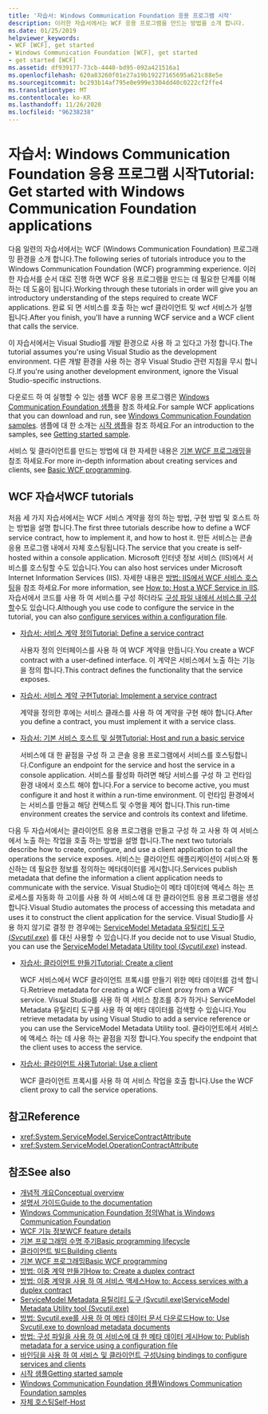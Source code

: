 ```yaml
---
title: '자습서: Windows Communication Foundation 응용 프로그램 시작'
description: 이러한 자습서에서는 WCF 응용 프로그램을 만드는 방법을 소개 합니다.
ms.date: 01/25/2019
helpviewer_keywords:
- WCF [WCF], get started
- Windows Communication Foundation [WCF], get started
- get started [WCF]
ms.assetid: df939177-73cb-4440-bd95-092a421516a1
ms.openlocfilehash: 620a83260f01e27a19b19227165695a621c88e5e
ms.sourcegitcommit: bc293b14af795e0e999e3304dd40c0222cf2ffe4
ms.translationtype: MT
ms.contentlocale: ko-KR
ms.lasthandoff: 11/26/2020
ms.locfileid: "96238238"
---
```

# <a name="tutorial-get-started-with-windows-communication-foundation-applications"></a><span data-ttu-id="5692d-103">자습서: Windows Communication Foundation 응용 프로그램 시작</span><span class="sxs-lookup"><span data-stu-id="5692d-103">Tutorial: Get started with Windows Communication Foundation applications</span></span>

<span data-ttu-id="5692d-104">다음 일련의 자습서에서는 WCF (Windows Communication Foundation) 프로그래밍 환경을 소개 합니다.</span><span class="sxs-lookup"><span data-stu-id="5692d-104">The following series of tutorials introduce you to the Windows Communication Foundation (WCF) programming experience.</span></span> <span data-ttu-id="5692d-105">이러한 자습서를 순서 대로 진행 하면 WCF 응용 프로그램을 만드는 데 필요한 단계를 이해 하는 데 도움이 됩니다.</span><span class="sxs-lookup"><span data-stu-id="5692d-105">Working through these tutorials in order will give you an introductory understanding of the steps required to create WCF applications.</span></span> <span data-ttu-id="5692d-106">완료 되 면 서비스를 호출 하는 wcf 클라이언트 및 wcf 서비스가 실행 됩니다.</span><span class="sxs-lookup"><span data-stu-id="5692d-106">After you finish, you'll have a running WCF service and a WCF client that calls the service.</span></span>

<span data-ttu-id="5692d-107">이 자습서에서는 Visual Studio를 개발 환경으로 사용 하 고 있다고 가정 합니다.</span><span class="sxs-lookup"><span data-stu-id="5692d-107">The tutorial assumes you're using Visual Studio as the development environment.</span></span> <span data-ttu-id="5692d-108">다른 개발 환경을 사용 하는 경우 Visual Studio 관련 지침을 무시 합니다.</span><span class="sxs-lookup"><span data-stu-id="5692d-108">If you're using another development environment, ignore the Visual Studio-specific instructions.</span></span>

<span data-ttu-id="5692d-109">다운로드 하 여 실행할 수 있는 샘플 WCF 응용 프로그램은 [Windows Communication Foundation 샘플](samples/index.md)을 참조 하세요.</span><span class="sxs-lookup"><span data-stu-id="5692d-109">For sample WCF applications that you can download and run, see [Windows Communication Foundation samples](samples/index.md).</span></span> <span data-ttu-id="5692d-110">샘플에 대 한 소개는 [시작 샘플](samples/getting-started-sample.md)을 참조 하세요.</span><span class="sxs-lookup"><span data-stu-id="5692d-110">For an introduction to the samples, see [Getting started sample](samples/getting-started-sample.md).</span></span>

<span data-ttu-id="5692d-111">서비스 및 클라이언트를 만드는 방법에 대 한 자세한 내용은 [기본 WCF 프로그래밍](basic-wcf-programming.md)을 참조 하세요.</span><span class="sxs-lookup"><span data-stu-id="5692d-111">For more in-depth information about creating services and clients, see [Basic WCF programming](basic-wcf-programming.md).</span></span>

## <a name="wcf-tutorials"></a><span data-ttu-id="5692d-112">WCF 자습서</span><span class="sxs-lookup"><span data-stu-id="5692d-112">WCF tutorials</span></span>

<span data-ttu-id="5692d-113">처음 세 가지 자습서에서는 WCF 서비스 계약을 정의 하는 방법, 구현 방법 및 호스트 하는 방법을 설명 합니다.</span><span class="sxs-lookup"><span data-stu-id="5692d-113">The first three tutorials describe how to define a WCF service contract, how to implement it, and how to host it.</span></span> <span data-ttu-id="5692d-114">만든 서비스는 콘솔 응용 프로그램 내에서 자체 호스팅됩니다.</span><span class="sxs-lookup"><span data-stu-id="5692d-114">The service that you create is self-hosted within a console application.</span></span> <span data-ttu-id="5692d-115">Microsoft 인터넷 정보 서비스 (IIS)에서 서비스를 호스팅할 수도 있습니다.</span><span class="sxs-lookup"><span data-stu-id="5692d-115">You can also host services under Microsoft Internet Information Services (IIS).</span></span> <span data-ttu-id="5692d-116">자세한 내용은 [방법: IIS에서 WCF 서비스 호스팅](feature-details/how-to-host-a-wcf-service-in-iis.md)을 참조 하세요.</span><span class="sxs-lookup"><span data-stu-id="5692d-116">For more information, see [How to: Host a WCF Service in IIS](feature-details/how-to-host-a-wcf-service-in-iis.md).</span></span> <span data-ttu-id="5692d-117">자습서에서 코드를 사용 하 여 서비스를 구성 하더라도 [구성 파일 내에서 서비스를 구성할](configuring-services-using-configuration-files.md)수도 있습니다.</span><span class="sxs-lookup"><span data-stu-id="5692d-117">Although you use code to configure the service in the tutorial, you can also [configure services within a configuration file](configuring-services-using-configuration-files.md).</span></span>

- [<span data-ttu-id="5692d-118">자습서: 서비스 계약 정의</span><span class="sxs-lookup"><span data-stu-id="5692d-118">Tutorial: Define a service contract</span></span>](how-to-define-a-wcf-service-contract.md)

    <span data-ttu-id="5692d-119">사용자 정의 인터페이스를 사용 하 여 WCF 계약을 만듭니다.</span><span class="sxs-lookup"><span data-stu-id="5692d-119">You create a WCF contract with a user-defined interface.</span></span> <span data-ttu-id="5692d-120">이 계약은 서비스에서 노출 하는 기능을 정의 합니다.</span><span class="sxs-lookup"><span data-stu-id="5692d-120">This contract defines the functionality that the service exposes.</span></span>

- [<span data-ttu-id="5692d-121">자습서: 서비스 계약 구현</span><span class="sxs-lookup"><span data-stu-id="5692d-121">Tutorial: Implement a service contract</span></span>](how-to-implement-a-wcf-contract.md)

    <span data-ttu-id="5692d-122">계약을 정의한 후에는 서비스 클래스를 사용 하 여 계약을 구현 해야 합니다.</span><span class="sxs-lookup"><span data-stu-id="5692d-122">After you define a contract, you must implement it with a service class.</span></span>

- [<span data-ttu-id="5692d-123">자습서: 기본 서비스 호스트 및 실행</span><span class="sxs-lookup"><span data-stu-id="5692d-123">Tutorial: Host and run a basic service</span></span>](how-to-host-and-run-a-basic-wcf-service.md)

    <span data-ttu-id="5692d-124">서비스에 대 한 끝점을 구성 하 고 콘솔 응용 프로그램에서 서비스를 호스팅합니다.</span><span class="sxs-lookup"><span data-stu-id="5692d-124">Configure an endpoint for the service and host the service in a console application.</span></span> <span data-ttu-id="5692d-125">서비스를 활성화 하려면 해당 서비스를 구성 하 고 런타임 환경 내에서 호스트 해야 합니다.</span><span class="sxs-lookup"><span data-stu-id="5692d-125">For a service to become active, you must configure it and host it within a run-time environment.</span></span> <span data-ttu-id="5692d-126">이 런타임 환경에서는 서비스를 만들고 해당 컨텍스트 및 수명을 제어 합니다.</span><span class="sxs-lookup"><span data-stu-id="5692d-126">This run-time environment creates the service and controls its context and lifetime.</span></span>

<span data-ttu-id="5692d-127">다음 두 자습서에서는 클라이언트 응용 프로그램을 만들고 구성 하 고 사용 하 여 서비스에서 노출 하는 작업을 호출 하는 방법을 설명 합니다.</span><span class="sxs-lookup"><span data-stu-id="5692d-127">The next two tutorials describe how to create, configure, and use a client application to call the operations the service exposes.</span></span> <span data-ttu-id="5692d-128">서비스는 클라이언트 애플리케이션이 서비스와 통신하는 데 필요한 정보를 정의하는 메타데이터를 게시합니다.</span><span class="sxs-lookup"><span data-stu-id="5692d-128">Services publish metadata that define the information a client application needs to communicate with the service.</span></span> <span data-ttu-id="5692d-129">Visual Studio는이 메타 데이터에 액세스 하는 프로세스를 자동화 하 고이를 사용 하 여 서비스에 대 한 클라이언트 응용 프로그램을 생성 합니다.</span><span class="sxs-lookup"><span data-stu-id="5692d-129">Visual Studio automates the process of accessing this metadata and uses it to construct the client application for the service.</span></span> <span data-ttu-id="5692d-130">Visual Studio를 사용 하지 않기로 결정 한 경우에는 [ServiceModel Metadata 유틸리티 도구 (*Svcutil.exe*)](servicemodel-metadata-utility-tool-svcutil-exe.md) 를 대신 사용할 수 있습니다.</span><span class="sxs-lookup"><span data-stu-id="5692d-130">If you decide not to use Visual Studio, you can use the [ServiceModel Metadata Utility tool (*Svcutil.exe*)](servicemodel-metadata-utility-tool-svcutil-exe.md) instead.</span></span>

- [<span data-ttu-id="5692d-131">자습서: 클라이언트 만들기</span><span class="sxs-lookup"><span data-stu-id="5692d-131">Tutorial: Create a client</span></span>](how-to-create-a-wcf-client.md)

    <span data-ttu-id="5692d-132">WCF 서비스에서 WCF 클라이언트 프록시를 만들기 위한 메타 데이터를 검색 합니다.</span><span class="sxs-lookup"><span data-stu-id="5692d-132">Retrieve metadata for creating a WCF client proxy from a WCF service.</span></span> <span data-ttu-id="5692d-133">Visual Studio를 사용 하 여 서비스 참조를 추가 하거나 ServiceModel Metadata 유틸리티 도구를 사용 하 여 메타 데이터를 검색할 수 있습니다.</span><span class="sxs-lookup"><span data-stu-id="5692d-133">You retrieve metadata by using Visual Studio to add a service reference or you can use the ServiceModel Metadata Utility tool.</span></span> <span data-ttu-id="5692d-134">클라이언트에서 서비스에 액세스 하는 데 사용 하는 끝점을 지정 합니다.</span><span class="sxs-lookup"><span data-stu-id="5692d-134">You specify the endpoint that the client uses to access the service.</span></span>

- [<span data-ttu-id="5692d-135">자습서: 클라이언트 사용</span><span class="sxs-lookup"><span data-stu-id="5692d-135">Tutorial: Use a client</span></span>](how-to-use-a-wcf-client.md)

    <span data-ttu-id="5692d-136">WCF 클라이언트 프록시를 사용 하 여 서비스 작업을 호출 합니다.</span><span class="sxs-lookup"><span data-stu-id="5692d-136">Use the WCF client proxy to call the service operations.</span></span>

## <a name="reference"></a><span data-ttu-id="5692d-137">참고</span><span class="sxs-lookup"><span data-stu-id="5692d-137">Reference</span></span>

- <xref:System.ServiceModel.ServiceContractAttribute>
- <xref:System.ServiceModel.OperationContractAttribute>

## <a name="see-also"></a><span data-ttu-id="5692d-138">참조</span><span class="sxs-lookup"><span data-stu-id="5692d-138">See also</span></span>

- [<span data-ttu-id="5692d-139">개념적 개요</span><span class="sxs-lookup"><span data-stu-id="5692d-139">Conceptual overview</span></span>](conceptual-overview.md)
- [<span data-ttu-id="5692d-140">설명서 가이드</span><span class="sxs-lookup"><span data-stu-id="5692d-140">Guide to the documentation</span></span>](guide-to-the-documentation.md)
- [<span data-ttu-id="5692d-141">Windows Communication Foundation 정의</span><span class="sxs-lookup"><span data-stu-id="5692d-141">What is Windows Communication Foundation</span></span>](whats-wcf.md)
- [<span data-ttu-id="5692d-142">WCF 기능 정보</span><span class="sxs-lookup"><span data-stu-id="5692d-142">WCF feature details</span></span>](feature-details/index.md)
- [<span data-ttu-id="5692d-143">기본 프로그래밍 수명 주기</span><span class="sxs-lookup"><span data-stu-id="5692d-143">Basic programming lifecycle</span></span>](basic-programming-lifecycle.md)
- [<span data-ttu-id="5692d-144">클라이언트 빌드</span><span class="sxs-lookup"><span data-stu-id="5692d-144">Building clients</span></span>](building-clients.md)
- [<span data-ttu-id="5692d-145">기본 WCF 프로그래밍</span><span class="sxs-lookup"><span data-stu-id="5692d-145">Basic WCF programming</span></span>](basic-wcf-programming.md)
- [<span data-ttu-id="5692d-146">방법: 이중 계약 만들기</span><span class="sxs-lookup"><span data-stu-id="5692d-146">How to: Create a duplex contract</span></span>](feature-details/how-to-create-a-duplex-contract.md)
- [<span data-ttu-id="5692d-147">방법: 이중 계약을 사용 하 여 서비스 액세스</span><span class="sxs-lookup"><span data-stu-id="5692d-147">How to: Access services with a duplex contract</span></span>](feature-details/how-to-access-services-with-a-duplex-contract.md)
- [<span data-ttu-id="5692d-148">ServiceModel Metadata 유틸리티 도구 (Svcutil.exe)</span><span class="sxs-lookup"><span data-stu-id="5692d-148">ServiceModel Metadata Utility tool (Svcutil.exe)</span></span>](servicemodel-metadata-utility-tool-svcutil-exe.md)
- [<span data-ttu-id="5692d-149">방법: Svcutil.exe를 사용 하 여 메타 데이터 문서 다운로드</span><span class="sxs-lookup"><span data-stu-id="5692d-149">How to: Use Svcutil.exe to download metadata documents</span></span>](feature-details/how-to-use-svcutil-exe-to-download-metadata-documents.md)
- [<span data-ttu-id="5692d-150">방법: 구성 파일을 사용 하 여 서비스에 대 한 메타 데이터 게시</span><span class="sxs-lookup"><span data-stu-id="5692d-150">How to: Publish metadata for a service using a configuration file</span></span>](feature-details/how-to-publish-metadata-for-a-service-using-a-configuration-file.md)
- [<span data-ttu-id="5692d-151">바인딩을 사용 하 여 서비스 및 클라이언트 구성</span><span class="sxs-lookup"><span data-stu-id="5692d-151">Using bindings to configure services and clients</span></span>](using-bindings-to-configure-services-and-clients.md)
- [<span data-ttu-id="5692d-152">시작 샘플</span><span class="sxs-lookup"><span data-stu-id="5692d-152">Getting started sample</span></span>](samples/getting-started-sample.md)
- [<span data-ttu-id="5692d-153">Windows Communication Foundation 샘플</span><span class="sxs-lookup"><span data-stu-id="5692d-153">Windows Communication Foundation samples</span></span>](samples/index.md)
- [<span data-ttu-id="5692d-154">자체 호스팅</span><span class="sxs-lookup"><span data-stu-id="5692d-154">Self-Host</span></span>](samples/self-host.md)
